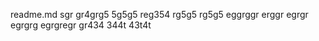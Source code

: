 readme.md
sgr
gr4grg5
5g5g5
reg354
rg5g5
rg5g5
eggrggr
erggr
egrgr
egrgrg
egrgregr
gr434
344t
43t4t

